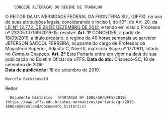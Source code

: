         CONCEDE ALTERAÇÃO DO REGIME DE TRABALHO  

 O REITOR DA UNIVERSIDADE FEDERAL DA FRONTEIRA SUL (UFFS), no uso de suas atribuições legais, considerando o Inciso I, do §3º, do Art. 20, da [LEI Nº 12.772, DE 28 DE DEZEMBRO DE 2012](http://www.planalto.gov.br/ccivil_03/_ato2011-2014/2012/lei/l12772.htm), e tendo em vista o Processo nº 23205.107169/2019-15, resolve:   **Art. 1º**  CONCEDER, a partir de 18/09/2019, a título precário, o regime de 40 horas semanais ao servidor JEFERSON SACCOL FERREIRA, ocupante do cargo de Professor de Magistério Superior, Adjunto C, Nível II, matrícula Siape nº 1770611, lotado no *Campus*  Chapecó.   **Art. 2º**  Esta Portaria entra em vigor na data de sua publicação no Boletim Oficial da UFFS.        **Data do ato:** Chapecó-SC, 18 de setembro de 2019.   
 **Data de publicação:**  18 de setembro de 2019. 

    Marcelo Recktenvald   
 Reitor 

      Documento Histórico  [PORTARIA Nº 1086/GR/UFFS/2019](https://www.uffs.edu.br/atos-normativos/portaria/gr/2019-1086/@@download/documento_historico)     
      